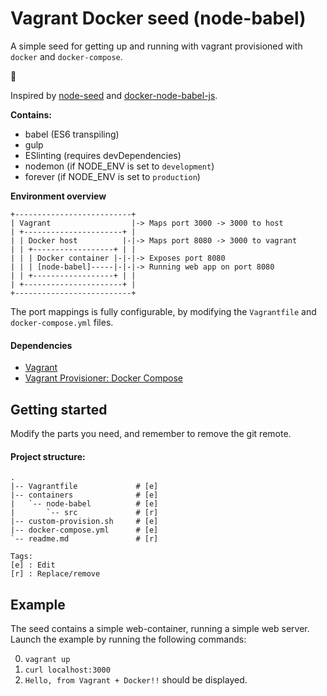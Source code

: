 # Vagrant Docker seed (node-babel)

A simple seed for getting up and running with vagrant provisioned with `docker`
and `docker-compose`.

:whale:

Inspired by [node-seed](https://github.com/hwndept/node-seed) and
[docker-node-babel-js](https://github.com/mattlo/docker-node-babel-js).

**Contains:**
- babel (ES6 transpiling)
- gulp
- ESlinting (requires devDependencies)
- nodemon (if NODE_ENV is set to `development`)
- forever (if NODE_ENV is set to `production`)

**Environment overview**
```
+--------------------------+
| Vagrant                  |-> Maps port 3000 -> 3000 to host
| +----------------------+ |
| | Docker host          |-|-> Maps port 8080 -> 3000 to vagrant
| | +------------------+ | |
| | | Docker container |-|-|-> Exposes port 8080
| | | [node-babel]-----|-|-|-> Running web app on port 8080
| | +------------------+ | |
| +----------------------+ |
+--------------------------+
```

The port mappings is fully configurable, by modifying the `Vagrantfile` and
`docker-compose.yml` files.

#### Dependencies
- [Vagrant](https://www.vagrantup.com/)
- [Vagrant Provisioner: Docker Compose](https://github.com/leighmcculloch/vagrant-docker-compose)

## Getting started

Modify the parts you need, and remember to remove the git remote.

#### Project structure:

```
.
|-- Vagrantfile             # [e]
|-- containers              # [e]
|   `-- node-babel          # [e]
|       `-- src             # [r]
|-- custom-provision.sh     # [e]
|-- docker-compose.yml      # [e]
`-- readme.md               # [r]

Tags:
[e] : Edit
[r] : Replace/remove
```

## Example

The seed contains a simple web-container, running a simple web server.
Launch the example by running the following commands:

0. `vagrant up`
0. `curl localhost:3000`
0. `Hello, from Vagrant + Docker!!` should be displayed.
